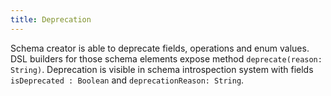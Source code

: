 ```yaml
---
title: Deprecation
---
```


Schema creator is able to deprecate fields, operations and enum values. DSL builders for those schema elements expose method `deprecate(reason: String)`. Deprecation is visible in schema introspection system with fields `isDeprecated : Boolean` and `deprecationReason: String`.

